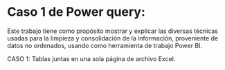 # Caso 1 de Power query:

Este trabajo tiene como propósito mostrar y explicar las diversas técnicas usadas para la limpieza y consolidación de la información, proveniente de datos no ordenados, usando como herramienta de trabajo Power BI.


CASO 1: Tablas juntas en una sola página de archivo Excel.

